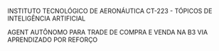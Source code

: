 INSTITUTO TECNOLÓGICO DE AERONÁUTICA 
CT-223 - TÓPICOS DE INTELIGÊNCIA ARTIFICIAL

AGENT AUTÔNOMO PARA TRADE DE COMPRA E VENDA NA B3 VIA APRENDIZADO POR REFORÇO

